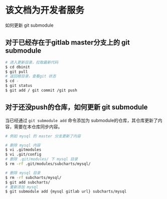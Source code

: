 # 该文档为开发者服务
如何更新 git submodule
## 对于已经存在于gitlab master分支上的 git submodule
```bash
# 进入更新目录，拉取最新代码
$ cd dbinit
$ git pull
# 返回根目录，查看git 状态
$ cd -
$ git status
$ git add / git commit /git push
```

## 对于还没push的仓库，如何更新 git submodule
当已经通过 `git submodule add` 命令添加为 submodule的仓库，其仓库更新了内容，需要在本仓库同步内容。
```bash
# 例如 mysql 的 master 分支更新了内容

# 删除 mysql 内容
$ vi .gitmodules
$ vi .git/config
# 删除 .git/modules/ 下 mysql 目录
$ rm -rf .git/modules/subcharts/mysql/

# 删除 mysql 目录
$ rm -rf subcharts/mysql/
$ git add subcharts/
# 重新添加 mysql 
$ git submodule add {mysql gitlab url} subcharts/mysql
```